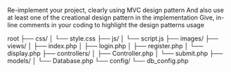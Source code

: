 Re-implement your project, clearly using MVC design pattern
And also use at least one of the creational design pattern in the implementation
Give, in-line comments in your coding to highlight the design patterns usage


root
├── css/
│   └── style.css
├── js/
│   └── script.js
├── images/
├── views/
│   ├── index.php
│   ├── login.php
│   ├── register.php
│   └── display.php
├── controllers/
│   ├── Controller.php
│   └── submit.php
├── models/
│   └── Database.php
└── config/
    └── db_config.php
